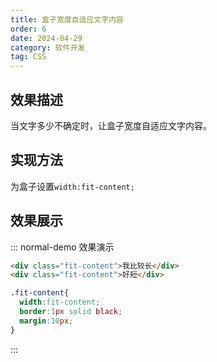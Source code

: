 ```yaml
---
title: 盒子宽度自适应文字内容
order: 6
date: 2024-04-29
category: 软件开发
tag: CSS
---
```


## 效果描述

当文字多少不确定时，让盒子宽度自适应文字内容。

## 实现方法

为盒子设置`width:fit-content;`

## 效果展示

::: normal-demo 效果演示

```html
<div class="fit-content">我比较长</div>
<div class="fit-content">好短</div>
```

```css
.fit-content{
  width:fit-content;
  border:1px solid black;
  margin:10px;
}
```

:::